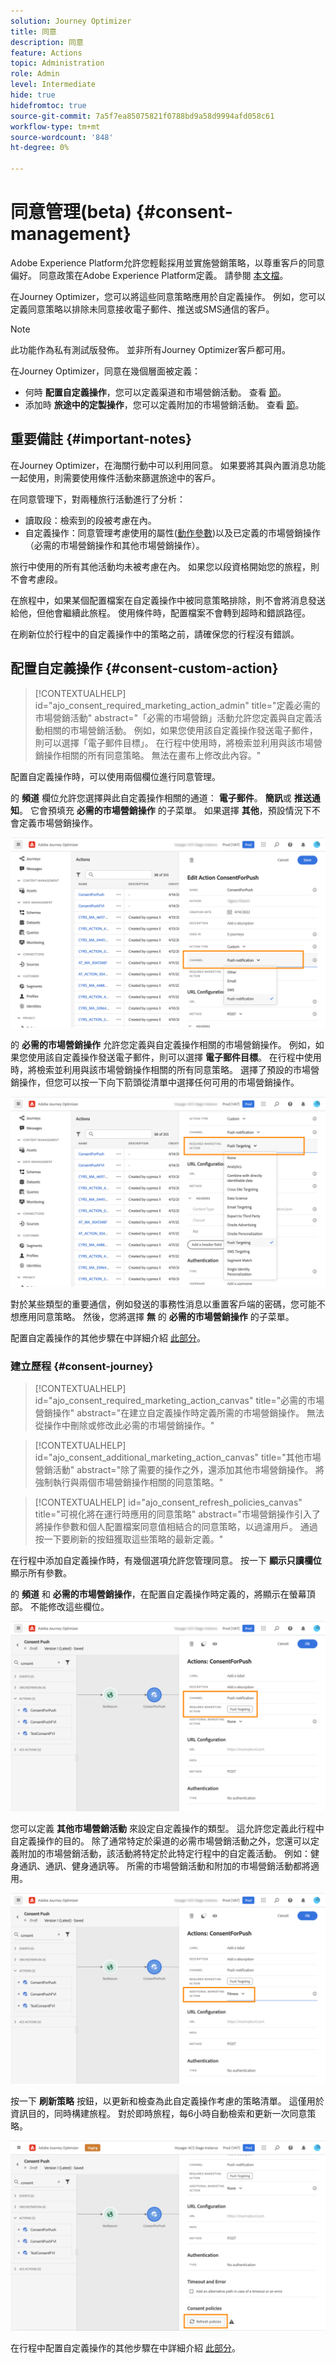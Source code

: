 ```yaml
---
solution: Journey Optimizer
title: 同意
description: 同意
feature: Actions
topic: Administration
role: Admin
level: Intermediate
hide: true
hidefromtoc: true
source-git-commit: 7a5f7ea85075821f0788bd9a58d9994afd058c61
workflow-type: tm+mt
source-wordcount: '848'
ht-degree: 0%

---
```


# 同意管理(beta) {#consent-management}

Adobe Experience Platform允許您輕鬆採用並實施營銷策略，以尊重客戶的同意偏好。 同意政策在Adobe Experience Platform定義。 請參閱 [本文檔](https://experienceleague.adobe.com/docs/experience-platform/data-governance/policies/user-guide.html?lang=en#consent-policy)。

在Journey Optimizer，您可以將這些同意策略應用於自定義操作。 例如，您可以定義同意策略以排除未同意接收電子郵件、推送或SMS通信的客戶。

>[!NOTE]
>
>此功能作為私有測試版發佈。 並非所有Journey Optimizer客戶都可用。

在Journey Optimizer，同意在幾個層面被定義：

* 何時 **配置自定義操作**，您可以定義渠道和市場營銷活動。 查看 [節](../action/consent.md#consent-custom-action)。
* 添加時 **旅途中的定製操作**，您可以定義附加的市場營銷活動。 查看 [節](../action/consent.md#consent-journey)。

## 重要備註 {#important-notes}

在Journey Optimizer，在海關行動中可以利用同意。 如果要將其與內置消息功能一起使用，則需要使用條件活動來篩選旅途中的客戶。

在同意管理下，對兩種旅行活動進行了分析：

* 讀取段：檢索到的段被考慮在內。
* 自定義操作：同意管理考慮使用的屬性([動作參數](../action/about-custom-action-configuration.md#define-the-message-parameters))以及已定義的市場營銷操作（必需的市場營銷操作和其他市場營銷操作）。

旅行中使用的所有其他活動均未被考慮在內。 如果您以段資格開始您的旅程，則不會考慮段。

在旅程中，如果某個配置檔案在自定義操作中被同意策略排除，則不會將消息發送給他，但他會繼續此旅程。 使用條件時，配置檔案不會轉到超時和錯誤路徑。

在刷新位於行程中的自定義操作中的策略之前，請確保您的行程沒有錯誤。

<!--
There are two types of latency regarding the use of consent policies:

* **User latency**: the delay from the time a profile changes a consent settings to the moment it is applied in Experience Platform. This can take up to 48h. 
* **Consent policy latency**: the delay from the time a consent policy is created or updated to the moment it is applied. This can take up to 6 hours
-->

## 配置自定義操作 {#consent-custom-action}

>[!CONTEXTUALHELP]
>id="ajo_consent_required_marketing_action_admin"
>title="定義必需的市場營銷活動"
>abstract="「必需的市場營銷」活動允許您定義與自定義活動相關的市場營銷活動。 例如，如果您使用該自定義操作發送電子郵件，則可以選擇「電子郵件目標」。 在行程中使用時，將檢索並利用與該市場營銷操作相關的所有同意策略。 無法在畫布上修改此內容。"

配置自定義操作時，可以使用兩個欄位進行同意管理。

的 **頻道** 欄位允許您選擇與此自定義操作相關的通道： **電子郵件**。 **簡訊**&#x200B;或 **推送通知**。 它會預填充 **必需的市場營銷操作** 的子菜單。 如果選擇 **其他**，預設情況下不會定義市場營銷操作。

![](assets/consent1.png)

的 **必需的市場營銷操作** 允許您定義與自定義操作相關的市場營銷操作。 例如，如果您使用該自定義操作發送電子郵件，則可以選擇 **電子郵件目標**。 在行程中使用時，將檢索並利用與該市場營銷操作相關的所有同意策略。 選擇了預設的市場營銷操作，但您可以按一下向下箭頭從清單中選擇任何可用的市場營銷操作。

![](assets/consent2.png)

對於某些類型的重要通信，例如發送的事務性消息以重置客戶端的密碼，您可能不想應用同意策略。 然後，您將選擇 **無** 的 **必需的市場營銷操作** 的子菜單。

配置自定義操作的其他步驟在中詳細介紹 [此部分](../action/about-custom-action-configuration.md#consent-management)。

### 建立歷程 {#consent-journey}

>[!CONTEXTUALHELP]
>id="ajo_consent_required_marketing_action_canvas"
>title="必需的市場營銷操作"
>abstract="在建立自定義操作時定義所需的市場營銷操作。 無法從操作中刪除或修改此必需的市場營銷操作。"

>[!CONTEXTUALHELP]
>id="ajo_consent_additional_marketing_action_canvas"
>title="其他市場營銷活動"
>abstract="除了需要的操作之外，還添加其他市場營銷操作。 將強制執行與兩個市場營銷操作相關的同意策略。"

>[!CONTEXTUALHELP]
>id="ajo_consent_refresh_policies_canvas"
>title="可視化將在運行時應用的同意策略"
>abstract="市場營銷操作引入了將操作參數和個人配置檔案同意值相結合的同意策略，以過濾用戶。 通過按一下要刷新的按鈕獲取這些策略的最新定義。"

在行程中添加自定義操作時，有幾個選項允許您管理同意。 按一下 **顯示只讀欄位** 顯示所有參數。

的 **頻道** 和 **必需的市場營銷操作**，在配置自定義操作時定義的，將顯示在螢幕頂部。 不能修改這些欄位。

![](assets/consent4.png)

您可以定義 **其他市場營銷活動** 來設定自定義操作的類型。 這允許您定義此行程中自定義操作的目的。 除了通常特定於渠道的必需市場營銷活動之外，您還可以定義附加的市場營銷活動，該活動將特定於此特定行程中的自定義活動。 例如：健身通訊、通訊、健身通訊等。 所需的市場營銷活動和附加的市場營銷活動都將適用。

![](assets/consent3.png)

按一下 **刷新策略** 按鈕，以更新和檢查為此自定義操作考慮的策略清單。 這僅用於資訊目的，同時構建旅程。 對於即時旅程，每6小時自動檢索和更新一次同意策略。

![](assets/consent5.png)

<!--
The following data is taken into account for consent:

* marketing actions and additional marketing actions defined in the custom action
* action parameters defined in the custom action, see this [section](../action/about-custom-action-configuration.md#define-the-message-parameters) 
* attributes used as criteria in a segment when the journey starts with a Read segment, see this [section](../building-journeys/read-segment.md) 

>[!NOTE]
>
>Please note that there can be a latency when updating the list of policies applied, refer to this [this section](../action/consent.md#important-notes).
-->

在行程中配置自定義操作的其他步驟在中詳細介紹 [此部分](../building-journeys/using-custom-actions.md)。

